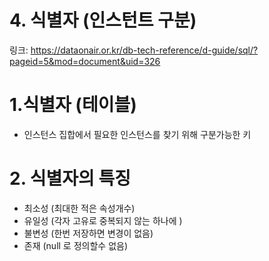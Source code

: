 # 4. 식별자 (인스턴트 구분)

링크: https://dataonair.or.kr/db-tech-reference/d-guide/sql/?pageid=5&mod=document&uid=326

# 1.식별자 (테이블)

- 인스턴스 집합에서 필요한 인스턴스를 찾기 위해 구분가능한 키

# 2. 식별자의 특징

- 최소성 (최대한 적은 속성개수)
- 유일성 (각자 고유로 중복되지 않는 하나에 )
- 불변성 (한번 저장하면 변경이 없음)
- 존재  (null 로 정의할수 없음)